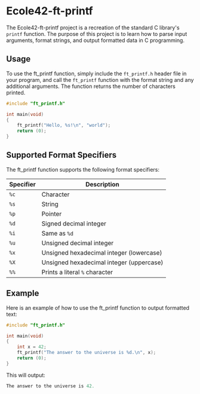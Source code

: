 # Ecole42-ft-printf

The Ecole42-ft-printf project is a recreation of the standard C library's `printf` function. The purpose of this project is to learn how to parse input arguments, format strings, and output formatted data in C programming.

## Usage

To use the ft_printf function, simply include the `ft_printf.h` header file in your program, and call the `ft_printf` function with the format string and any additional arguments. The function returns the number of characters printed.

```c
#include "ft_printf.h"

int main(void)
{
    ft_printf("Hello, %s!\n", "world");
    return (0);
}
```

## Supported Format Specifiers

The ft_printf function supports the following format specifiers:

| Specifier | Description |
| --- | --- |
| `%c` | Character |
| `%s` | String |
| `%p` | Pointer |
| `%d` | Signed decimal integer |
| `%i` | Same as `%d` |
| `%u` | Unsigned decimal integer |
| `%x` | Unsigned hexadecimal integer (lowercase) |
| `%X` | Unsigned hexadecimal integer (uppercase) |
| `%%` | Prints a literal `%` character |

## Example

Here is an example of how to use the ft_printf function to output formatted text:
```c
#include "ft_printf.h"

int main(void)
{
    int x = 42;
    ft_printf("The answer to the universe is %d.\n", x);
    return (0);
}
```
This will output:
```c
The answer to the universe is 42.
```
